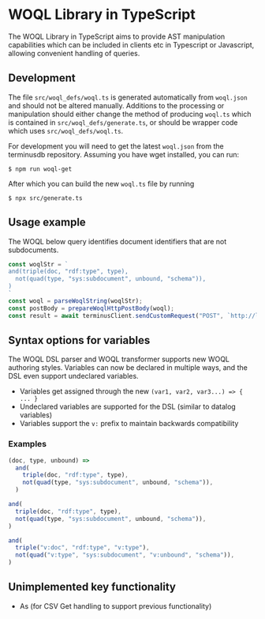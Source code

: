 # WOQL Library in TypeScript

The WOQL Library in TypeScript aims to provide AST manipulation
capabilities which can be included in clients etc in Typescript or
Javascript, allowing convenient handling of queries.

## Development

The file `src/woql_defs/woql.ts` is generated automatically from
`woql.json` and should not be altered manually.  Additions to the
processing or manipulation should either change the method of
producing `woql.ts` which is contained in `src/woql_defs/generate.ts`,
or should be wrapper code which uses `src/woql_defs/woql.ts`.

For development you will need to get the latest `woql.json` from the
terminusdb repository. Assuming you have wget installed, you can run:

```
$ npm run woql-get
```

After which you can build the new `woql.ts` file by running

```
$ npx src/generate.ts
```

## Usage example

The WOQL below query identifies document identifiers that are not subdocuments.

```javascript
const woqlStr = `
and(triple(doc, "rdf:type", type),
  not(quad(type, "sys:subdocument", unbound, "schema")),
)
`
const woql = parseWoqlString(woqlStr);
const postBody = prepareWoqlHttpPostBody(woql);
const result = await terminusClient.sendCustomRequest("POST", `http://localhost:6363/api/woql/admin/sandbox/local/branch/main`, postBody);
```


## Syntax options for variables

The WOQL DSL parser and WOQL transformer supports new WOQL authoring styles. Variables can now be declared in multiple ways, and the DSL even support undeclared variables.

* Variables get assigned through the new `(var1, var2, var3...) => { ... }`
* Undeclared variables are supported for the DSL (similar to datalog variables)
* Variables support the `v:` prefix to maintain backwards compatibility

### Examples

```javascript
(doc, type, unbound) =>
  and(
    triple(doc, "rdf:type", type),
    not(quad(type, "sys:subdocument", unbound, "schema")),
  )
```

```javascript
and(
  triple(doc, "rdf:type", type),
  not(quad(type, "sys:subdocument", unbound, "schema")),
)
```

```javascript
and(
  triple("v:doc", "rdf:type", "v:type"),
  not(quad("v:type", "sys:subdocument", "v:unbound", "schema")),
)
```

## Unimplemented key functionality

* As (for CSV Get handling to support previous functionality)